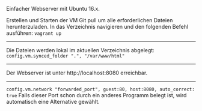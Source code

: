 Einfacher Webserver mit Ubuntu 16.x.

Erstellen und Starten der VM
Git pull um alle erforderlichen Dateien herunterzuladen.
In das Verzeichnis navigieren und den folgenden Befehl ausführen:
`vagrant up`

-------------------------------------------

Die Dateien werden lokal im aktuellen Verzeichnis abgelegt:
`config.vm.synced_folder ".", "/var/www/html"`

-------------------------------------------

Der Webserver ist unter http://localhost:8080 erreichbar.

-------------------------------------------

`config.vm.network "forwarded_port", guest:80, host:8080, auto_correct: true`
Falls dieser Port schon durch ein anderes Programm belegt ist, wird automatisch eine Alternative gewählt.
